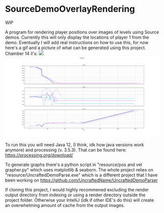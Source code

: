 # SourceDemoOverlayRendering
WIP

A program for rendering player positions over images of levels using Source demos. 
Currently this will only display the locations of player 1 from the demo.
Eventually I will add real instructions on how to use this, for now here's a gif and a picture of what can be generated using this project. Chamber 14 il's:
![](github-things/chmb-14.gif)
![](github-things/chmb-14.png)

To run this you will need Java 12, (I think, idk how java versions work anymore) and processing (v. 3.5.3).
That can be found here: https://processing.org/download/

To generate graphs there's a python script in "resource/pos and vel grapher.py" which uses matplotlib & seaborn.
The whole project relies on "resource/UncraftedDemoParse.exe" which is a different project that I have been working on https://github.com/UncraftedName/UncraftedDemoParser

If cloning this project, I would highly recommened excluding the render output directory from indexing or using a render directory outside the project folder. Otherwise your IntelliJ (idk if other IDE's do this) will create an overwhelming amount of cache from the output images.
